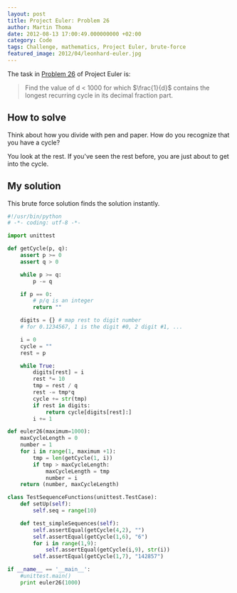```yaml
---
layout: post
title: Project Euler: Problem 26
author: Martin Thoma
date: 2012-08-13 17:00:49.000000000 +02:00
category: Code
tags: Challenge, mathematics, Project Euler, brute-force
featured_image: 2012/04/leonhard-euler.jpg
---
```

The task in <a href="http://projecteuler.net/problem=26">Problem 26</a> of Project Euler is:

<blockquote>Find the value of d < 1000 for which $\frac{1}{d}$ contains the longest recurring cycle in its decimal fraction part.</blockquote>

<h2>How to solve</h2>
Think about how you divide with pen and paper. How do you recognize that you have a cycle?

You look at the rest. If you've seen the rest before, you are just about to get into the cycle.

<h2>My solution</h2>
This brute force solution finds the solution instantly.

```python
#!/usr/bin/python
# -*- coding: utf-8 -*-

import unittest

def getCycle(p, q):
    assert p >= 0
    assert q > 0

    while p >= q:
        p -= q

    if p == 0:
        # p/q is an integer
        return ""

    digits = {} # map rest to digit number
    # for 0.1234567, 1 is the digit #0, 2 digit #1, ...

    i = 0
    cycle = ""
    rest = p

    while True:
        digits[rest] = i
        rest *= 10
        tmp = rest / q
        rest -= tmp*q
        cycle += str(tmp)
        if rest in digits:
            return cycle[digits[rest]:]
        i += 1

def euler26(maximum=1000):
    maxCycleLength = 0
    number = 1
    for i in range(1, maximum +1):
        tmp = len(getCycle(1, i))
        if tmp > maxCycleLength:
            maxCycleLength = tmp
            number = i
    return (number, maxCycleLength)

class TestSequenceFunctions(unittest.TestCase):
    def setUp(self):
        self.seq = range(10)

    def test_simpleSequences(self):
        self.assertEqual(getCycle(4,2), "")
        self.assertEqual(getCycle(1,6), "6")
        for i in range(1,9):
            self.assertEqual(getCycle(i,9), str(i))
        self.assertEqual(getCycle(1,7), "142857")

if __name__ == '__main__':
    #unittest.main()
    print euler26(1000)
```
